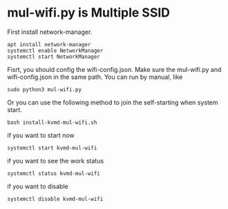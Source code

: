 # mul-wifi.py is Multiple SSID
First install network-manager.
```
apt install network-manager
systemctl enable NetworkManager
systemctl start NetworkManager
```
Fisrt, you should config the wifi-config.json. Make sure the mul-wifi.py and wifi-config.json in the same path. You can run by manual, like
```
sudo python3 mul-wifi.py
```
Or you can use the following method to join the self-starting when system start.

```
bash install-kvmd-mul-wifi.sh
```

if you want to start now
```
systemctl start kvmd-mul-wifi
```

if you want to see the  work status
```
systemctl status kvmd-mul-wifi
```

if you want to disable 
```
systemctl disable kvmd-mul-wifi
```

